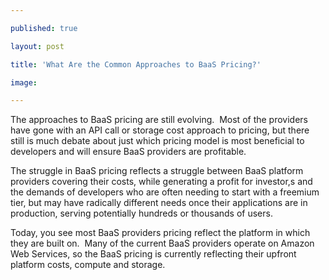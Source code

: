 ---
published: true
layout: post
title: 'What Are the Common Approaches to BaaS Pricing?'
image: 
---

<p>The approaches to BaaS pricing are still evolving. &nbsp;Most of the providers have gone with an API call or storage cost approach to pricing, but there still is much debate about just which pricing model is most beneficial to developers and will ensure BaaS providers are profitable.
<p>The struggle in BaaS pricing reflects a struggle between BaaS platform providers covering their costs, while generating a profit for investor,s and the demands of developers who are often needing to start with a freemium tier, but may have radically different needs once their applications are in production, serving potentially hundreds or thousands of users.
<p>Today, you see most BaaS providers pricing reflect the platform in which they are built on. &nbsp;Many of the current BaaS providers operate on Amazon Web Services, so the BaaS pricing is currently reflecting their upfront platform costs, compute and storage.

